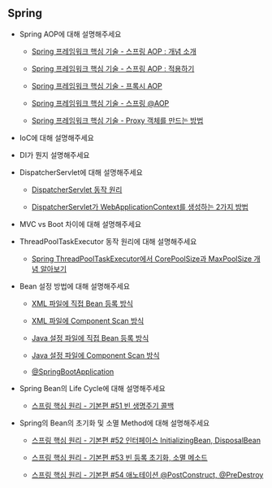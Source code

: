 

## Spring

- Spring AOP에 대해 설명해주세요

    - [Spring 프레임워크 핵심 기술 - 스프링 AOP : 개념 소개](https://goodgid.github.io/Spring-Framework-AOP-Concept/)

    - [Spring 프레임워크 핵심 기술 - 스프링 AOP : 적용하기](https://goodgid.github.io/Spring-Framework-Apply-AOP/)

    - [Spring 프레임워크 핵심 기술 - 프록시 AOP](https://goodgid.github.io/Spring-Framework-Proxy-AOP/)

    - [Spring 프레임워크 핵심 기술 - 스프링 @AOP](https://goodgid.github.io/Spring-Framework-Spring-AOP/)

    - [Spring 프레임워크 핵심 기술 - Proxy 객체를 만드는 방법](https://goodgid.github.io/Spring-Framework-Make-Proxy-Bean/)
    

- IoC에 대해 설명해주세요

- DI가 뭔지 설명해주세요

- DispatcherServlet에 대해 설명해주세요

    - [DispatcherServlet 동작 원리](https://goodgid.github.io/Java-DispatcherServlet/)

    - [DispatcherServlet가 WebApplicationContext를 생성하는 2가지 방법](https://goodgid.github.io/Spring-DispatcherServlet/)

- MVC vs Boot 차이에 대해 설명해주세요

- ThreadPoolTaskExecutor 동작 원리에 대해 설명해주세요

    - [Spring ThreadPoolTaskExecutor에서 CorePoolSize과 MaxPoolSize 개념 알아보기](https://goodgid.github.io/What-is-the-difference-between-Corepoolsize-and-Maxpoolsize-in-the-Spring-ThreadPoolTaskExecutor/)

- Bean 설정 방법에 대해 설명해주세요

    - [XML 파일에 직접 Bean 등록 방식](https://goodgid.github.io/Spring-Framework-ApplicationContext-XML-Bean)

    - [XML 파일에 Component Scan 방식](https://goodgid.github.io/Spring-Framework-ApplicationContext-XML-Component-Scan)

    - [Java 설정 파일에 직접 Bean 등록 방식](https://goodgid.github.io/Spring-Framework-ApplicationContext-Java-Bean)

    - [Java 설정 파일에 Component Scan 방식](https://goodgid.github.io/Spring-Framework-ApplicationContext-Java-Component-Scan)

    - [@SpringBootApplication](https://goodgid.github.io/Spring-Framework-ApplicationContext-SpringBootApplication-Annotation)
    
- Spring Bean의 Life Cycle에 대해 설명해주세요

    - [스프링 핵심 원리 - 기본편 #51 빈 생명주기 콜백](https://velog.io/@jakeseo_me/%EC%8A%A4%ED%94%84%EB%A7%81-%ED%95%B5%EC%8B%AC-%EC%9B%90%EB%A6%AC-%EA%B8%B0%EB%B3%B8%ED%8E%B8-51-%EB%B9%88-%EC%83%9D%EB%AA%85%EC%A3%BC%EA%B8%B0-%EC%BD%9C%EB%B0%B1)
    
- Spring의 Bean의 초기화 및 소멸 Method에 대해 설명해주세요

    - [스프링 핵심 원리 - 기본편 #52 인터페이스 InitializingBean, DisposalBean](https://velog.io/@jakeseo_me/%EC%8A%A4%ED%94%84%EB%A7%81-%ED%95%B5%EC%8B%AC-%EC%9B%90%EB%A6%AC-%EA%B8%B0%EB%B3%B8%ED%8E%B8-52-%EC%9D%B8%ED%84%B0%ED%8E%98%EC%9D%B4%EC%8A%A4-InitializingBean-DisposalBean)

    - [스프링 핵심 원리 - 기본편 #53 빈 등록 초기화, 소멸 메소드](https://velog.io/@jakeseo_me/%EC%8A%A4%ED%94%84%EB%A7%81-%ED%95%B5%EC%8B%AC-%EC%9B%90%EB%A6%AC-%EA%B8%B0%EB%B3%B8%ED%8E%B8-53-%EB%B9%88-%EB%93%B1%EB%A1%9D-%EC%B4%88%EA%B8%B0%ED%99%94-%EC%86%8C%EB%A9%B8-%EB%A9%94%EC%86%8C%EB%93%9C)

    - [스프링 핵심 원리 - 기본편 #54 애노테이션 @PostConstruct, @PreDestroy](https://velog.io/@jakeseo_me/%EC%8A%A4%ED%94%84%EB%A7%81-%ED%95%B5%EC%8B%AC-%EC%9B%90%EB%A6%AC-%EA%B8%B0%EB%B3%B8%ED%8E%B8-54-%EC%95%A0%EB%85%B8%ED%85%8C%EC%9D%B4%EC%85%98-PostConstruct-PreDestroy)

